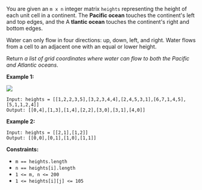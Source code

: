 You are given an `m x n` integer matrix `heights` representing the height of
each unit cell in a continent. The **Pacific ocean** touches the continent's
left and top edges, and the A **tlantic ocean** touches the continent's right
and bottom edges.

Water can only flow in four directions: up, down, left, and right. Water flows
from a cell to an adjacent one with an equal or lower height.

Return _a list of grid coordinates where water can flow to both the Pacific
and Atlantic oceans_.



**Example 1:**

![](https://assets.leetcode.com/uploads/2021/03/26/ocean-grid.jpg)

    
    
    Input: heights = [[1,2,2,3,5],[3,2,3,4,4],[2,4,5,3,1],[6,7,1,4,5],[5,1,1,2,4]]
    Output: [[0,4],[1,3],[1,4],[2,2],[3,0],[3,1],[4,0]]
    

**Example 2:**

    
    
    Input: heights = [[2,1],[1,2]]
    Output: [[0,0],[0,1],[1,0],[1,1]]
    



**Constraints:**

  * `m == heights.length`
  * `n == heights[i].length`
  * `1 <= m, n <= 200`
  * `1 <= heights[i][j] <= 105`

